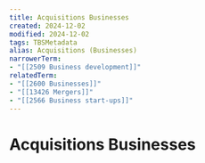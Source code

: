 ```yaml
---
title: Acquisitions Businesses
created: 2024-12-02
modified: 2024-12-02
tags: TBSMetadata
alias: Acquisitions (Businesses)
narrowerTerm:
- "[[2509 Business development]]"
relatedTerm:
- "[[2600 Businesses]]"
- "[[13426 Mergers]]"
- "[[2566 Business start-ups]]"
---
```

# Acquisitions Businesses
